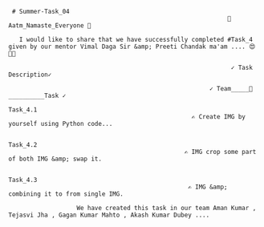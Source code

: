      # Summer-Task_04
                                                                 🙏Aatm_Namaste_Everyone 🙏  
                                                                 
       I would like to share that we have successfully completed #Task_4 given by our mentor Vimal Daga Sir &amp; Preeti Chandak ma'am .... 😍 🤞🤗 

                                                                  ✓ Task Description✓ 
                                                                  
                                                            ✓ Team_____🤞__________Task ✓ 
                                                                    Task_4.1 
                                                       ✍️ Create IMG by yourself using Python code...
                                                       
                                                                    Task_4.2 
                                                     ✍️ IMG crop some part of both IMG &amp; swap it.
                                                     
                                                                    Task_4.3 
                                                      ✍️ IMG &amp; combining it to from single IMG. 
                                                      
                       We have created this task in our team Aman Kumar , Tejasvi Jha , Gagan Kumar Mahto , Akash Kumar Dubey ....
